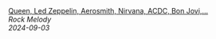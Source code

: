 <!--2024-09-03 13:00:07-->
<div class="yb">
  <a class="nodecor" href="/index.html?rok/queen_led_zeppelin_aerosmith_nirvana_acdc_bon_jovi_scorpions_best_classic_rock_of_70s_80s_90s">
    <img class="preview" data-videoid="dl-mVsGPGo4" src="https://i1.ytimg.com/vi/dl-mVsGPGo4/hqdefault.jpg" align="middle" alt="">
  </a>
  <div class="inlbl text">
    <a class="nodecor" href="/index.html?rok/queen_led_zeppelin_aerosmith_nirvana_acdc_bon_jovi_scorpions_best_classic_rock_of_70s_80s_90s">Queen, Led Zeppelin, Aerosmith, Nirvana, ACDC, Bon Jovi,...</a><br>
    <i class="smaller2">Rock Melody</i><br>
    <i class="smaller3">2024-09-03</i>
  </div>
</div>
